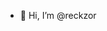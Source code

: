 - 👋 Hi, I’m @reckzor
<!---
reckzor/reckzor is a ✨ special ✨ repository because its `README.md` (this file) appears on your GitHub profile.
You can click the Preview link to take a look at your changes.
--->
